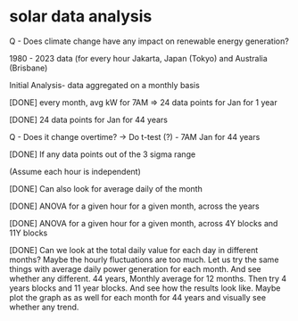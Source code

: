 # solar data analysis
 
Q - Does climate change have any impact on renewable energy generation?

1980 - 2023 data (for every hour
Jakarta, Japan (Tokyo) and Australia (Brisbane)

Initial Analysis-
data aggregated on a monthly basis

[DONE] every month, avg kW for 7AM   => 24 data points for Jan for 1 year

[DONE] 24 data points for Jan for 44 years

Q - Does it change overtime?
-> Do t-test (?) - 7AM Jan for 44 years

[DONE] If any data points out of the 3 sigma range

(Assume each hour is independent)

[DONE] Can also look for average daily of the month


[DONE] ANOVA for a given hour for a given month, across the years

[DONE] ANOVA for a given hour for a given month, across 4Y blocks and 11Y blocks

[DONE] Can we look at the total daily value for each day in different months? Maybe the hourly fluctuations are too much. Let us try the same things with average daily power generation for each month. And see whether any different. 44 years, Monthly average for 12 months. Then try 4 years blocks and 11 year blocks. And see how the results look like. Maybe plot the graph as as well for each month for 44 years and visually see whether any trend. 